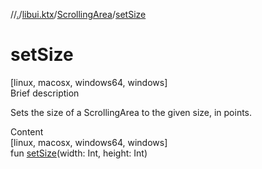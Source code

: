 //[.](../../index.md)/[libui.ktx](../index.md)/[ScrollingArea](index.md)/[setSize](set-size.md)



# setSize  
[linux, macosx, windows64, windows]  
Brief description  


Sets the size of a ScrollingArea to the given size, in points.

  
  
  
Content  
[linux, macosx, windows64, windows]  
fun [setSize](set-size.md)(width: Int, height: Int)  



